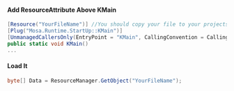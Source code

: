 #### Add ResourceAttribute Above KMain
```cs
[Resource("YourFileName")] //You should copy your file to your projects bin folder
[Plug("Mosa.Runtime.StartUp::KMain")]
[UnmanagedCallersOnly(EntryPoint = "KMain", CallingConvention = CallingConvention.StdCall)]
public static void KMain()
...
```
#### Load It
```cs
byte[] Data = ResourceManager.GetObject("YourFileName");
```